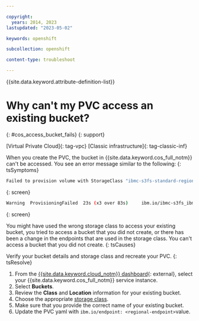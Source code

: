 ```yaml
---

copyright: 
  years: 2014, 2023
lastupdated: "2023-05-02"

keywords: openshift

subcollection: openshift

content-type: troubleshoot

---
```



{{site.data.keyword.attribute-definition-list}}





# Why can't my PVC access an existing bucket?
{: #cos_access_bucket_fails}
{: support}

[Virtual Private Cloud]{: tag-vpc} [Classic infrastructure]{: tag-classic-inf}



When you create the PVC, the bucket in {{site.data.keyword.cos_full_notm}} can't be accessed. You see an error message similar to the following:
{: tsSymptoms}

```sh
Failed to provision volume with StorageClass "ibmc-s3fs-standard-regional": pvc:1b2345678b69175abc98y873e2:can't access bucket <bucket_name>: NotFound: Not Found
```
{: screen}

```sh
Warning  ProvisioningFailed  23s (x3 over 83s)     ibm.io/ibmc-s3fs_ibmcloud-object-storage-plugin-6b47474f5b-bxgtc_61ed4300-b1f9-43df-85d7-ffdb2ddcaeb9  (combined from similar events): failed to provision volume with StorageClass "ibmc-s3fs-smart-perf-regional": regionalbucket : cgi5lj0w0s2a56ua5gc0 :cannot access bucket ambregionalbucket: NotFound: Not Found status code: 404, request id: b6c9439d-33c6-4318-8d03-7415c1a47ec1, host id:
```
{: screen}


You might have used the wrong storage class to access your existing bucket, you tried to access a bucket that you did not create, or there has been a change in the endpoints that are used in the storage class. You can't access a bucket that you did not create.
{: tsCauses}


Verify your bucket details and storage class and recreate your PVC.
{: tsResolve}

1. From the [{{site.data.keyword.cloud_notm}} dashboard](https://cloud.ibm.com/){: external}, select your {{site.data.keyword.cos_full_notm}} service instance.
1. Select **Buckets**.
1. Review the **Class** and **Location** information for your existing bucket.
1. Choose the appropriate [storage class](/docs/openshift?topic=openshift-storage_cos_reference).
1. Make sure that you provide the correct name of your existing bucket.
1. Update the PVC yaml with `ibm.io/endpoint: <regional-endpoint>`value.








